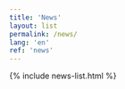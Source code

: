 ```yaml
---
title: 'News'
layout: list
permalink: /news/
lang: 'en'
ref: 'news'
---
```

{% include news-list.html %}
